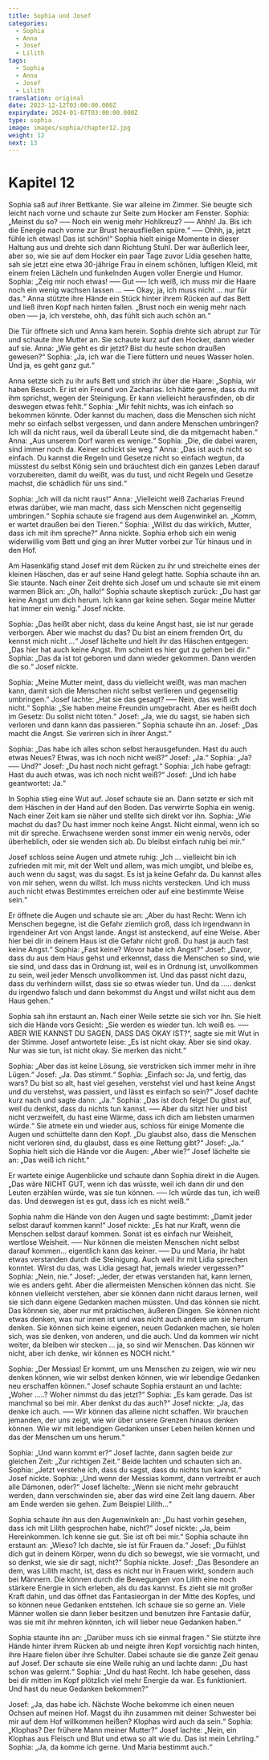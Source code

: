 ```yaml
---
title: Sophia und Josef
categories:
  - Sophia
  - Anna
  - Josef
  - Lilith
tags:
  - Sophia
  - Anna
  - Josef
  - Lilith
translation: original
date: 2023-12-12T03:00:00.000Z
expirydate: 2024-01-07T03:00:00.000Z
type: sophia
image: images/sophia/chapter12.jpg
weight: 12
next: 13
---
```


# Kapitel 12



Sophia saß auf ihrer Bettkante.
Sie war alleine im Zimmer.
Sie beugte sich leicht nach vorne und schaute zur Seite zum Hocker am Fenster.
Sophia: „Meinst du so? ––– Noch ein wenig mehr Hohlkreuz? ––– Ahhh! Ja. Bis ich die Energie nach vorne zur Brust herausfließen spüre.“ ––– Ohhh, ja, jetzt fühle ich etwas! Das ist schön!“
Sophia hielt einige Momente in dieser Haltung aus und drehte sich dann Richtung Stuhl.
Der war äußerlich leer, aber so, wie sie auf dem Hocker ein paar Tage zuvor Lidia gesehen hatte, sah sie jetzt eine etwa 30-jährige Frau in einem schönen, luftigen Kleid, mit einem freien Lächeln und funkelnden Augen voller Energie und Humor.
Sophia: „Zeig mir noch etwas! ––– Gut ––– Ich weiß, ich muss mir die Haare noch ein wenig wachsen lassen … ––– Okay, ja, ich muss nicht ... nur für das.“
Anna stützte ihre Hände ein Stück hinter ihrem Rücken auf das Bett und ließ ihren Kopf nach hinten fallen.
„Brust noch ein wenig mehr nach oben ––– ja, ich verstehe, ohh, das fühlt sich auch schön an.“

Die Tür öffnete sich und Anna kam herein.
Sophia drehte sich abrupt zur Tür und schaute ihre Mutter an.
Sie schaute kurz auf den Hocker, dann wieder auf sie.
Anna: „Wie geht es dir jetzt?
Bist du heute schon draußen gewesen?“
Sophia: „Ja, ich war die Tiere füttern und neues Wasser holen.
Und ja, es geht ganz gut.“

Anna setzte sich zu ihr aufs Bett und strich ihr über die Haare: „Sophia, wir haben Besuch.
Er ist ein Freund von Zacharias.
Ich hätte gerne, dass du mit ihm sprichst, wegen der Steinigung.
Er kann vielleicht herausfinden, ob dir deswegen etwas fehlt.“
Sophia: „Mir fehlt nichts, was ich einfach so bekommen könnte.
Oder kannst du machen, dass die Menschen sich nicht mehr so einfach selbst vergessen, und dann andere Menschen umbringen?
Ich will da nicht raus, weil da überall Leute sind, die da mitgemacht haben.“
Anna: „Aus unserem Dorf waren es wenige.“
Sophia: „Die, die dabei waren, sind immer noch da.
Keiner schickt sie weg.“
Anna: „Das ist auch nicht so einfach.
Du kannst die Regeln und Gesetze nicht so einfach wegtun, da müsstest du selbst König sein und bräuchtest dich ein ganzes Leben darauf vorzubereiten, damit du weißt, was du tust, und nicht Regeln und Gesetze machst, die schädlich für uns sind.“

Sophia: „Ich will da nicht raus!“
Anna: „Vielleicht weiß Zacharias Freund etwas darüber, wie man macht, dass sich Menschen nicht gegenseitig umbringen.“
Sophia schaute sie fragend aus dem Augenwinkel an.
„Komm, er wartet draußen bei den Tieren.“
Sophia: „Willst du das wirklich, Mutter, dass ich mit ihm spreche?“
Anna nickte.
Sophia erhob sich ein wenig widerwillig vom Bett und ging an ihrer Mutter vorbei zur Tür hinaus und in den Hof.

Am Hasenkäfig stand Josef mit dem Rücken zu ihr und streichelte eines der kleinen Häschen, das er auf seine Hand gelegt hatte.
Sophia schaute ihn an.
Sie staunte.
Nach einer Zeit drehte sich Josef um und schaute sie mit einem warmen Blick an: „Oh, hallo!“
Sophia schaute skeptisch zurück: „Du hast gar keine Angst um dich herum.
Ich kann gar keine sehen.
Sogar meine Mutter hat immer ein wenig.“
Josef nickte.

Sophia: „Das heißt aber nicht, dass du keine Angst hast, sie ist nur gerade verborgen.
Aber wie machst du das?
Du bist an einem fremden Ort, du kennst mich nicht ...“
Josef lächelte und hielt ihr das Häschen entgegen: „Das hier hat auch keine Angst.
Ihm scheint es hier gut zu gehen bei dir.“
Sophia: „Das da ist tot geboren und dann wieder gekommen.
Dann werden die so.“
Josef nickte.

Sophia: „Meine Mutter meint, dass du vielleicht weißt, was man machen kann, damit sich die Menschen nicht selbst verlieren und gegenseitig umbringen.“
Josef lachte: „Hat sie das gesagt?
––– Nein, das weiß ich nicht.“
Sophia: „Sie haben meine Freundin umgebracht.
Aber es heißt doch im Gesetz: Du sollst nicht töten.“
Josef: „Ja, wie du sagst, sie haben sich verloren und dann kann das passieren.“
Sophia schaute ihn an.
Josef: „Das macht die Angst.
Sie verirren sich in ihrer Angst.“

Sophia: „Das habe ich alles schon selbst herausgefunden.
Hast du auch etwas Neues?
Etwas, was ich noch nicht weiß?“
Josef: „Ja.“
Sophia: „Ja?
––– Und?“
Josef: „Du hast noch nicht gefragt.“
Sophia: „Ich habe gefragt: Hast du auch etwas, was ich noch nicht weiß?“
Josef: „Und ich habe geantwortet: Ja.“

In Sophia stieg eine Wut auf.
Josef schaute sie an.
Dann setzte er sich mit dem Häschen in der Hand auf den Boden.
Das verwirrte Sophia ein wenig.
Nach einer Zeit kam sie näher und stellte sich direkt vor ihn.
Sophia: „Wie machst du das?
Du hast immer noch keine Angst.
Nicht einmal, wenn ich so mit dir spreche.
Erwachsene werden sonst immer ein wenig nervös, oder überheblich, oder sie wenden sich ab.
Du bleibst einfach ruhig bei mir.“

Josef schloss seine Augen und atmete ruhig: „Ich ... vielleicht bin ich zufrieden mit mir, mit der Welt und allem, was mich umgibt, und bleibe es, auch wenn du sagst, was du sagst.
Es ist ja keine Gefahr da.
Du kannst alles von mir sehen, wenn du willst.
Ich muss nichts verstecken.
Und ich muss auch nicht etwas Bestimmtes erreichen oder auf eine bestimmte Weise sein.“

Er öffnete die Augen und schaute sie an: „Aber du hast Recht: Wenn ich Menschen begegne, ist die Gefahr ziemlich groß, dass ich irgendwann in irgendeiner Art von Angst lande.
Angst ist ansteckend, auf eine Weise.
Aber hier bei dir in deinem Haus ist die Gefahr nicht groß.
Du hast ja auch fast keine Angst.“
Sophia: „Fast keine?
Wovor habe ich Angst?“
Josef: „Davor, dass du aus dem Haus gehst und erkennst, dass die Menschen so sind, wie sie sind, und dass das in Ordnung ist, weil es in Ordnung ist, unvollkommen zu sein, weil jeder Mensch unvollkommen ist.
Und das passt nicht dazu, dass du verhindern willst, dass sie so etwas wieder tun.
Und da ..... denkst du irgendwo falsch und dann bekommst du Angst und willst nicht aus dem Haus gehen.“

Sophia sah ihn erstaunt an.
Nach einer Weile setzte sie sich vor ihn.
Sie hielt sich die Hände vors Gesicht: „Sie werden es wieder tun.
Ich weiß es.
––– ABER WIE KANNST DU SAGEN, DASS DAS OKAY IST?“, sagte sie mit Wut in der Stimme.
Josef antwortete leise: „Es ist nicht okay.
Aber sie sind okay.
Nur was sie tun, ist nicht okay.
Sie merken das nicht.“

Sophia: „Aber das ist keine Lösung, sie verstricken sich immer mehr in ihre Lügen.“
Josef: „Ja. Das stimmt.“
Sophia: „Einfach so: Ja, und fertig, das wars?
Du bist so alt, hast viel gesehen, verstehst viel und hast keine Angst und du verstehst, was passiert, und lässt es einfach so sein?“
Josef dachte kurz nach und sagte dann: „Ja.“
Sophia: „Das ist doch feige!
Du gibst auf, weil du denkst, dass du nichts tun kannst.
––– Aber du sitzt hier und bist nicht verzweifelt, du hast eine Wärme, dass ich dich am liebsten umarmen würde.“
Sie atmete ein und wieder aus, schloss für einige Momente die Augen und schüttelte dann den Kopf.
„Du glaubst also, dass die Menschen nicht verloren sind, du glaubst, dass es eine Rettung gibt?“
Josef: „Ja.“
Sophia hielt sich die Hände vor die Augen: „Aber wie?“
Josef lächelte sie an: „Das weiß ich nicht.“

Er wartete einige Augenblicke und schaute dann Sophia direkt in die Augen.
„Das wäre NICHT GUT, wenn ich das wüsste, weil ich dann dir und den Leuten erzählen würde, was sie tun können.
––– Ich würde das tun, ich weiß das.
Und deswegen ist es gut, dass ich es nicht weiß.“

Sophia nahm die Hände von den Augen und sagte bestimmt: „Damit jeder selbst darauf kommen kann!“
Josef nickte: „Es hat nur Kraft, wenn die Menschen selbst darauf kommen.
Sonst ist es einfach nur Weisheit, wertlose Weisheit.
––– Nur können die meisten Menschen nicht selbst darauf kommen... eigentlich kann das keiner.
––– Du und Maria, ihr habt etwas verstanden durch die Steinigung.
Auch weil ihr mit Lidia sprechen konntet.
Wirst du das, was Lidia gesagt hat, jemals wieder vergessen?“
Sophia: „Nein, nie.“
Josef: „Jeder, der etwas verstanden hat, kann lernen, wie es anders geht.
Aber die allermeisten Menschen können das nicht.
Sie können vielleicht verstehen, aber sie können dann nicht daraus lernen, weil sie sich dann eigene Gedanken machen müssten.
Und das können sie nicht.
Das können sie, aber nur mit praktischen, äußeren Dingen.
Sie können nicht etwas denken, was nur innen ist und was nicht auch andere um sie herum denken.
Sie können sich keine eigenen, neuen Gedanken machen, sie holen sich, was sie denken, von anderen, und die auch.
Und da kommen wir nicht weiter, da bleiben wir stecken ... ja, so sind wir Menschen.
Das können wir nicht, aber ich denke, wir können es NOCH nicht.“

Sophia: „Der Messias! Er kommt, um uns Menschen zu zeigen, wie wir neu denken können, wie wir selbst denken können, wie wir lebendige Gedanken neu erschaffen können.“
Josef schaute Sophia erstaunt an und lachte: „Woher .....?
Woher nimmst du das jetzt?“
Sophia: „Es kam gerade.
Das ist manchmal so bei mir.
Aber denkst du das auch?“
Josef nickte: „Ja, das denke ich auch.
––– Wir können das alleine nicht schaffen.
Wir brauchen jemanden, der uns zeigt, wie wir über unsere Grenzen hinaus denken können.
Wie wir mit lebendigen Gedanken unser Leben heilen können und das der Menschen um uns herum.“

Sophia: „Und wann kommt er?“
Josef lachte, dann sagten beide zur gleichen Zeit: „Zur richtigen Zeit.“
Beide lachten und schauten sich an.
Sophia: „Jetzt verstehe ich, dass du sagst, dass du nichts tun kannst.“
Josef nickte.
Sophia: „Und wenn der Messias kommt, dann vertreibt er auch alle Dämonen, oder?“
Josef lächelte: „Wenn sie nicht mehr gebraucht werden, dann verschwinden sie, aber das wird eine Zeit lang dauern.
Aber am Ende werden sie gehen.
Zum Beispiel Lilith...“

Sophia schaute ihn aus den Augenwinkeln an: „Du hast vorhin gesehen, dass ich mit Lilith gesprochen habe, nicht?“
Josef nickte: „Ja, beim Hereinkommen.
Ich kenne sie gut.
Sie ist oft bei mir.“
Sophia schaute ihn erstaunt an: „Wieso?
Ich dachte, sie ist für Frauen da.“
Josef: „Du fühlst dich gut in deinem Körper, wenn du dich so bewegst, wie sie vormacht, und so denkst, wie sie dir sagt, nicht?“
Sophia nickte.
Josef: „Das Besondere an dem, was Lilith macht, ist, dass es nicht nur in Frauen wirkt, sondern auch bei Männern.
Die können durch die Bewegungen von Lilith eine noch stärkere Energie in sich erleben, als du das kannst.
Es zieht sie mit großer Kraft dahin, und das öffnet das Fantasieorgan in der Mitte des Kopfes, und so können neue Gedanken entstehen.
Ich schaue sie so gerne an.
Viele Männer wollen sie dann lieber besitzen und benutzen ihre Fantasie dafür, was sie mit ihr mehren könnten, ich will lieber neue Gedanken haben.“

Sophia staunte ihn an: „Darüber muss ich sie einmal fragen.“
Sie stützte ihre Hände hinter ihrem Rücken ab und neigte ihren Kopf vorsichtig nach hinten, ihre Haare fielen über ihre Schulter.
Dabei schaute sie die ganze Zeit genau auf Josef.
Der schaute sie eine Weile ruhig an und lachte dann: „Du hast schon was gelernt.“
Sophia: „Und du hast Recht.
Ich habe gesehen, dass bei dir mitten im Kopf plötzlich viel mehr Energie da war.
Es funktioniert.
Und hast du neue Gedanken bekommen?“

Josef: „Ja, das habe ich.
Nächste Woche bekomme ich einen neuen Ochsen auf meinen Hof.
Magst du ihn zusammen mit deiner Schwester bei mir auf dem Hof willkommen heißen?
Klophas wird auch da sein.“
Sophia: „Klophas?
Der frühere Mann meiner Mutter?“
Josef lachte: „Nein, ein Klophas aus Fleisch und Blut und etwa so alt wie du.
Das ist mein Lehrling.“
Sophia: „Ja, da komme ich gerne.
Und Maria bestimmt auch.“
